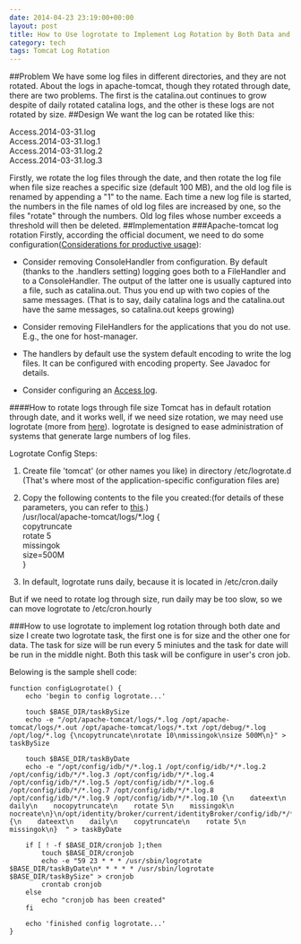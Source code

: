 ```yaml
---
date: 2014-04-23 23:19:00+00:00
layout: post
title: How to Use logrotate to Implement Log Rotation by Both Data and Size
category: tech
tags: Tomcat Log Rotation
---
```

##Problem
We have some log files in different directories, and they are not rotated. About the logs in apache-tomcat, though they rotated through date, there are two problems. The first is the catalina.out continues to grow despite of daily rotated catalina logs, and the other is these logs are not rotated by size.
##Design
We want the log can be rotated like this:

Access.2014-03-31.log  
Access.2014-03-31.log.1  
Access.2014-03-31.log.2  
Access.2014-03-31.log.3  

Firstly, we rotate the log files through the date, and then rotate the log file when file size reaches a specific size (default 100 MB), and the old log file is renamed by appending a "1" to the name. Each time a new log file is started, the numbers in the file names of old log files are increased by one, so the files "rotate" through the numbers. Old log files whose number exceeds a threshold will then be deleted.
##Implementation
###Apache-tomcat log rotation
Firstly, according the official document, we need to do some configuration(<a href="http://tomcat.apache.org/tomcat-6.0-doc/logging.html#Considerations for productive usage" target="_blank">Considerations for productive usage</a>):

- Consider removing ConsoleHandler from configuration. 
By default (thanks to the .handlers setting) logging goes both to a FileHandler and to a ConsoleHandler. The output of the latter one is usually captured into a file, such as catalina.out. Thus you end up with two copies of the same messages. (That is to say, daily catalina logs and the catalina.out have the same messages, so catalina.out keeps growing)


- Consider removing FileHandlers for the applications that you do not use. E.g., the one for host-manager.


- The handlers by default use the system default encoding to write the log files. It can be configured with encoding property. See Javadoc for details.


- Consider configuring an <a href="http://tomcat.apache.org/tomcat-6.0-doc/logging.html#Access_logging" target="_blank">Access log</a>.

####How to rotate logs through file size
Tomcat has in default rotation through date, and it works well, if we need size rotation, we may need use logrotate (more from <a href="http://www.rackspace.com/knowledge_center/article/understanding-logrotate-part-1" target="_blank">here</a>). logrotate is designed to ease administration of systems that generate large numbers of log files.

Logrotate Config Steps:  

1. Create file 'tomcat' (or other names you like) in directory /etc/logrotate.d  (That's where most of the application-specific configuration files are)

2. Copy the following contents to the file you created:(for details of these parameters, you can refer to <a href="http://linuxcommand.org/man_pages/logrotate8.html" target="_blank">this</a>.)  
/usr/local/apache-tomcat/logs/*.log {  
    copytruncate  
    rotate 5  
    missingok  
    size=500M  
}

3. In default, logrotate runs daily, because it is located in /etc/cron.daily

But if we need to rotate log through size, run daily may be too slow, so we can move logrotate to /etc/cron.hourly

###How to use logrotate to implement log rotation through both date and size
I create two logrotate task, the first one is for size and the other one for data. The task for size will be run every 5 miniutes and the task for date will be run in the middle night. Both this task will be configure in user's cron job.

Belowing is the sample shell code:


	function configLogrotate() {
		echo 'begin to config logrotate...'

		touch $BASE_DIR/taskBySize
		echo -e "/opt/apache-tomcat/logs/*.log /opt/apache-tomcat/logs/*.out /opt/apache-tomcat/logs/*.txt /opt/debug/*.log /opt/log/*.log {\ncopytruncate\nrotate 10\nmissingok\nsize 500M\n}" > taskBySize

		touch $BASE_DIR/taskByDate
		echo -e "/opt/config/idb/*/*.log.1 /opt/config/idb/*/*.log.2 /opt/config/idb/*/*.log.3 /opt/config/idb/*/*.log.4 /opt/config/idb/*/*.log.5 /opt/config/idb/*/*.log.6 /opt/config/idb/*/*.log.7 /opt/config/idb/*/*.log.8 /opt/config/idb/*/*.log.9 /opt/config/idb/*/*.log.10 {\n    dateext\n    daily\n    nocopytruncate\n    rotate 5\n    missingok\n    nocreate\n}\n/opt/identity/broker/current/identityBroker/config/idb/*/*.log {\n    dateext\n    daily\n    copytruncate\n    rotate 5\n    missingok\n}  " > taskByDate

		if [ ! -f $BASE_DIR/cronjob ];then
			touch $BASE_DIR/cronjob
			echo -e "59 23 * * * /usr/sbin/logrotate $BASE_DIR/taskByDate\n* * * * * /usr/sbin/logrotate $BASE_DIR/taskBySize" > cronjob
			crontab cronjob
		else
			echo "cronjob has been created"
		fi

		echo 'finished config logrotate...'
	}
